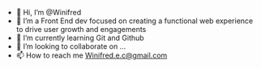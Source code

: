 - 👋 Hi, I’m @Winifred
- 👀 I’m a Front End dev focused on creating a functional web experience to drive user growth and engagements
- 🌱 I’m currently learning Git and Github
- 💞️ I’m looking to collaborate on ...
- 📫 How to reach me Winifred.e.c@gmail.com 

<!---
WinifredEc/WinifredEc is a ✨ special ✨ repository because its `README.md` (this file) appears on your GitHub profile.
You can click the Preview link to take a look at your changes.
--->
